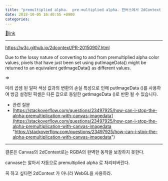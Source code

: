 ```yaml
---
title: "premultiplied alpha.  pre-multiplied alpha. 캔버스에서 2dContext 사용시 본래 색과 다른 색이 될 수 있다."
date: 2018-10-05 16:40:55 +0900
categories: 
---
```

[🔗link](http://www.mins01.com/mh/tech/read/1201)
***


https://w3c.github.io/2dcontext/PR-20150907.html  


Due to the lossy nature of converting to and from premultiplied alpha color values, pixels that have just been set using putImageData() might be returned to an equivalent getImageData() as different values.

=&gt;

미리 곱셈 된 알파 색상 값과의 변환의 손실 특성으로 인해 putImageData ()를 사용하여 방금 설정된 픽셀은 다른 값으로 동일한 getImageData ()로 반환 될 수 있습니다.

  


- 관련 질문
- [https://stackoverflow.com/questions/23497925/how-can-i-stop-the-alpha-premultiplication-with-canvas-imagedata](https://stackoverflow.com/questions/23497925/how-can-i-stop-the-alpha-premultiplication-with-canvas-imagedata "https://stackoverflow.com/questions/23497925/how-can-i-stop-the-alpha-premultiplication-with-canvas-imagedata")


  
- - - - - -

  


결론은 Canvas의 2dContext로는 RGBA의 완벽한 동작을 보장하지 못한다.

canvase는 알아서 자동으로 premultiplied alpha 로 처리되버린다.

꼭 하고 싶다면 2dContext 가 아니라 WebGL을 사용하라.




